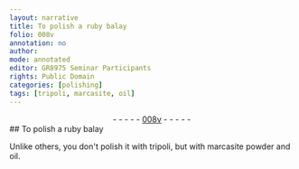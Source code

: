 ```yaml
---
layout: narrative
title: To polish a ruby balay
folio: 008v
annotation: no
author:
mode: annotated
editor: GR8975 Seminar Participants
rights: Public Domain
categories: [polishing]
tags: [tripoli, marcasite, oil]
---
```


 <div class="folio" align="center">- - - - - <a href="http://gallica.bnf.fr/ark:/12148/btv1b10500001g/f22.image" target="_blank">008v</a> - - - - - </div> 
## To polish a ruby <span class="foreign">balay</span>

 
 <span class="activity"></span> Unlike others, you don't polish it with <span class="material">tripoli</span>, but with <span class="material_format"><span class="material">marcasite</span> powder</span> and <span class="material">oil</span>. 
 